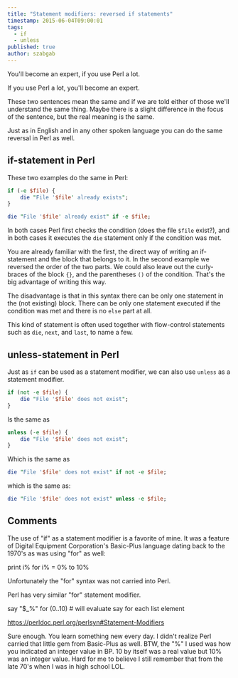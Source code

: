 ```yaml
---
title: "Statement modifiers: reversed if statements"
timestamp: 2015-06-04T09:00:01
tags:
  - if
  - unless
published: true
author: szabgab
---
```



You'll become an expert, if you use Perl a lot.

If you use Perl a lot, you'll become an expert. 

These two sentences mean the same and if we are told either of those we'll understand the same thing.
Maybe there is a slight difference in the focus of the sentence, but the real meaning is the same.

Just as in English and in any other spoken language you can do the same reversal in Perl as well.


## if-statement in Perl

These two examples do the same in Perl:

```perl
if (-e $file) {
    die "File '$file' already exists";
}
```

```perl
die "File '$file' already exist" if -e $file;
```

In both cases Perl first checks the condition (does the file `$file` exist?),
and in both cases it executes the `die` statement only if the condition was met.

You are already familiar with the first, the direct way of writing an if-statement
and the block that belongs to it. In the second example we reversed the order of the two parts.
We could also leave out the curly-braces of the block `{}`, and the parentheses `()`
of the condition. That's the big advantage of writing this way.

The disadvantage is that in this syntax there can be only one statement in the (not existing) block.
There can be only one statement executed if the condition was met and there is no `else` part at all.


This kind of statement is often used together with flow-control statements such as `die`, `next`, and `last`,
to name a few.


## unless-statement in Perl

Just as `if` can be used as a statement modifier, we can also use `unless` as a statement modifier.

```perl
if (not -e $file) {
    die "File '$file' does not exist";
}
```

Is the same as

```perl
unless (-e $file) {
    die "File '$file' does not exist";
}
```

Which is the same as

```perl
die "File '$file' does not exist" if not -e $file;
```

which is the same as:

```perl
die "File '$file' does not exist" unless -e $file;
```


## Comments

The use of "if" as a statement modifier is a favorite of mine. It was a feature of Digital Equipment Corporation's Basic-Plus language dating back to the 1970's as was using "for" as well:

print i% for i% = 0% to 10%

Unfortunately the "for" syntax was not carried into Perl.


Perl has very similar "for" statement modifier.

say "$_%" for (0..10) # will evaluate say for each list element

https://perldoc.perl.org/perlsyn#Statement-Modifiers


Sure enough. You learn something new every day. I didn't realize Perl carried that little gem from Basic-Plus as well. BTW, the "%" I used was how you indicated an integer value in BP. 10 by itself was a real value but 10% was an integer value. Hard for me to believe I still remember that from the late 70's when I was in high school LOL.


